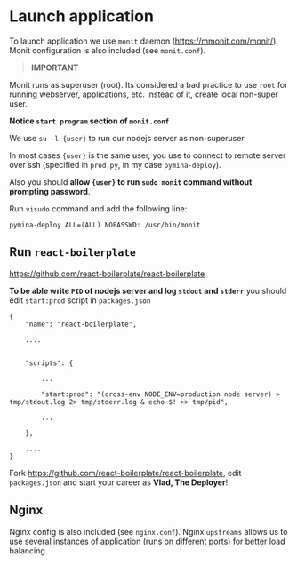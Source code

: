 # Launch application

To launch application we use `monit` daemon (https://mmonit.com/monit/).
Monit configuration is also included (see `monit.conf`).

> __IMPORTANT__

Monit runs as superuser (root). Its considered a bad practice to use `root` for running webserver, applications, etc. Instead of it, create local non-super user.

__Notice `start program` section of `monit.conf`__

We use `su -l {user}` to run our nodejs server as non-superuser.

In most cases `{user}` is the same user, you use to connect to remote server over ssh (specified in `prod.py`, in my case `pymina-deploy`).

Also you should __allow `{user}` to run `sudo monit` command without prompting password__. 

Run `visudo` command and add the following line:

```
pymina-deploy ALL=(ALL) NOPASSWD: /usr/bin/monit
```


## Run `react-boilerplate`

https://github.com/react-boilerplate/react-boilerplate

__To be able write `PID` of nodejs server and log `stdout` and `stderr`__ you should edit `start:prod` script in `packages.json`


```
{
	"name": "react-boilerplate",

	....


	"scripts": {

		...
	
		"start:prod": "(cross-env NODE_ENV=production node server) > tmp/stdout.log 2> tmp/stderr.log & echo $! >> tmp/pid",

		...

	},

	....
}
```


Fork https://github.com/react-boilerplate/react-boilerplate, edit `packages.json` and start your career as __Vlad, The Deployer__!


## Nginx

Nginx config is also included (see `nginx.conf`). Nginx `upstreams` allows us to use several instances of application (runs on different ports) for better load balancing.